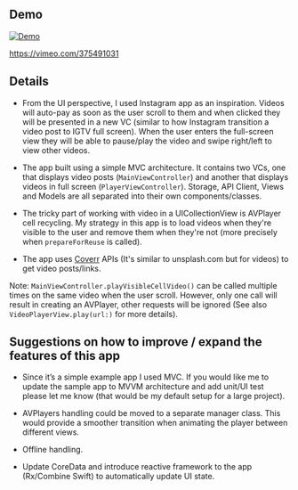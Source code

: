 ## Demo
[![Demo](https://i.imgur.com/U1iwR0F.png)](https://vimeo.com/375491031)

https://vimeo.com/375491031

## Details

- From the UI perspective, I used Instagram app as an inspiration. Videos will auto-pay as soon as the user scroll to them and when clicked they will be presented in a new VC (similar to how Instagram transition a video post to IGTV full screen). When the user enters the full-screen view they will be able to pause/play the video and swipe right/left to view other videos.

- The app built using a simple MVC architecture. It contains two VCs, one that displays video posts (`MainViewController`) and another that displays videos in full screen (`PlayerViewController`). Storage, API Client, Views and Models are all separated into their own components/classes. 

- The tricky part of working with video in a UICollectionView is AVPlayer cell recycling. My strategy in this app is to load videos when they're visible to the user and remove them when they're not (more precisely when `prepareForReuse` is called). 

- The app uses [Coverr](https://coverr.co/) APIs (It's similar to unsplash.com but for videos) to get video posts/links.

Note: `MainViewController.playVisibleCellVideo()` can be called multiple times on the same video when the user scroll. However, only one call will result in creating an AVPlayer,  other requests will be ignored (See also `VideoPlayerView.play(url:)` for more details).

## Suggestions on how to improve / expand the features of this app
- Since it’s a simple example app I used MVC. If you would like me to update the sample app to MVVM architecture and add unit/UI test please let me know (that would be my default setup for a large project). 

-  AVPlayers handling could be moved to a separate manager class. This would provide a smoother transition when animating the player between different views.

- Offline handling.

- Update CoreData and introduce reactive framework to the app (Rx/Combine Swift) to automatically update UI state.
